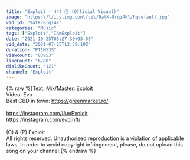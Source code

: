 ```yaml
---
title: "Exploit - 444 🕒 (Official Visual)"
image: "https:\/\/i.ytimg.com\/vi\/9atK-8rqi4k\/hqdefault.jpg"
vid_id: "9atK-8rqi4k"
categories: "Music"
tags: ["Exploit","IAmExploit"]
date: "2021-10-25T03:27:36+03:00"
vid_date: "2021-07-25T12:59:10Z"
duration: "PT1M53S"
viewcount: "83953"
likeCount: "6780"
dislikeCount: "121"
channel: "Exploit"
---
```

{% raw %}Text, Mix/Master: Exploit<br />Video: Evo<br />Best CBD in town: <a rel="nofollow" target="blank" href="https://greenmarket.ro/">https://greenmarket.ro/</a><br /><br /><a rel="nofollow" target="blank" href="https://instagram.com/IAmExploit">https://instagram.com/IAmExploit</a><br /><a rel="nofollow" target="blank" href="https://instagram.com/evo.nft/">https://instagram.com/evo.nft/</a><br /><br />(C) &amp; (P) Exploit<br />All rights reserved. Unauthorized reproduction is a violation of applicable laws. In order to avoid copyright infringement, please, do not upload this song on your channel.{% endraw %}
